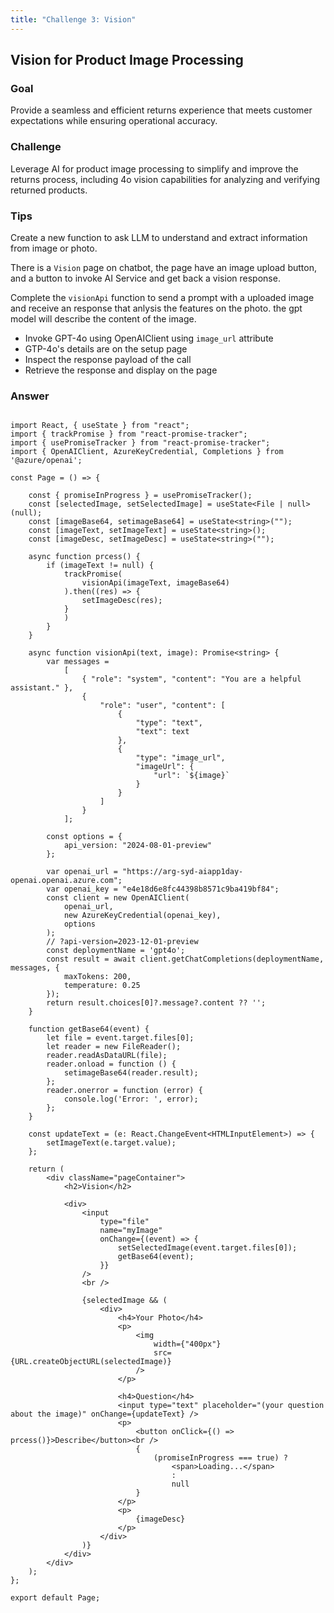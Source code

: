 ```yaml
---
title: "Challenge 3: Vision"
---
```


## Vision for Product Image Processing

### Goal

Provide a seamless and efficient returns experience that meets customer expectations while ensuring operational accuracy.

### Challenge

Leverage AI for product image processing to simplify and improve the returns process, including 4o vision capabilities for analyzing and verifying returned products.

### Tips

Create a new function to ask LLM to understand and extract information from image or photo. 

There is a `Vision` page on chatbot, the page have an image upload button, and a button to invoke AI Service and get back a vision response.

Complete the `visionApi` function to send a prompt with a uploaded image and receive an response that anlysis the features on the photo. the gpt model will describe the content of the image.

- Invoke GPT-4o using OpenAIClient using `image_url` attribute
- GTP-4o's details are on the setup page
- Inspect the response payload of the call
- Retrieve the response and display on the page

### Answer

```

import React, { useState } from "react";
import { trackPromise } from "react-promise-tracker";
import { usePromiseTracker } from "react-promise-tracker";
import { OpenAIClient, AzureKeyCredential, Completions } from '@azure/openai';

const Page = () => {

    const { promiseInProgress } = usePromiseTracker();
    const [selectedImage, setSelectedImage] = useState<File | null>(null);
    const [imageBase64, setimageBase64] = useState<string>("");
    const [imageText, setImageText] = useState<string>();
    const [imageDesc, setImageDesc] = useState<string>("");

    async function prcess() {
        if (imageText != null) {
            trackPromise(
                visionApi(imageText, imageBase64)
            ).then((res) => {
                setImageDesc(res);
            }
            )
        }
    }

    async function visionApi(text, image): Promise<string> {
        var messages =
            [
                { "role": "system", "content": "You are a helpful assistant." },
                {
                    "role": "user", "content": [
                        {
                            "type": "text",
                            "text": text
                        },
                        {
                            "type": "image_url",
                            "imageUrl": {
                                "url": `${image}`
                            }
                        }
                    ]
                }
            ];

        const options = {
            api_version: "2024-08-01-preview"
        };

        var openai_url = "https://arg-syd-aiapp1day-openai.openai.azure.com";
        var openai_key = "e4e18d6e8fc44398b8571c9ba419bf84";
        const client = new OpenAIClient(
            openai_url,
            new AzureKeyCredential(openai_key),
            options
        );
        // ?api-version=2023-12-01-preview
        const deploymentName = 'gpt4o';
        const result = await client.getChatCompletions(deploymentName, messages, {
            maxTokens: 200,
            temperature: 0.25
        });
        return result.choices[0]?.message?.content ?? '';
    }

    function getBase64(event) {
        let file = event.target.files[0];
        let reader = new FileReader();
        reader.readAsDataURL(file);
        reader.onload = function () {
            setimageBase64(reader.result);
        };
        reader.onerror = function (error) {
            console.log('Error: ', error);
        };
    }

    const updateText = (e: React.ChangeEvent<HTMLInputElement>) => {
        setImageText(e.target.value);
    };

    return (
        <div className="pageContainer">
            <h2>Vision</h2>

            <div>
                <input
                    type="file"
                    name="myImage"
                    onChange={(event) => {
                        setSelectedImage(event.target.files[0]);
                        getBase64(event);
                    }}
                />
                <br />

                {selectedImage && (
                    <div>
                        <h4>Your Photo</h4>
                        <p>
                            <img
                                width={"400px"}
                                src={URL.createObjectURL(selectedImage)}
                            />
                        </p>

                        <h4>Question</h4>
                        <input type="text" placeholder="(your question about the image)" onChange={updateText} />
                        <p>
                            <button onClick={() => prcess()}>Describe</button><br />
                            {
                                (promiseInProgress === true) ?
                                    <span>Loading...</span>
                                    :
                                    null
                            }
                        </p>
                        <p>
                            {imageDesc}
                        </p>
                    </div>
                )}
            </div>
        </div>
    );
};

export default Page;

```
